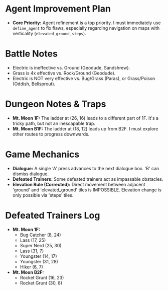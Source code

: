 # Agent Improvement Plan
- **Core Priority:** Agent refinement is a top priority. I must immediately use `define_agent` to fix flaws, especially regarding navigation on maps with verticality (`elevated_ground`, `steps`).

# Battle Notes
- Electric is ineffective vs. Ground (Geodude, Sandshrew).
- Grass is 4x effective vs. Rock/Ground (Geodude).
- Electric is NOT very effective vs. Bug/Grass (Paras), or Grass/Poison (Oddish, Bellsprout).

# Dungeon Notes & Traps
- **Mt. Moon 1F:** The ladder at (26, 16) leads to a different part of 1F. It's a tricky path, but not an inescapable trap.
- **Mt. Moon B1F:** The ladder at (18, 12) leads up from B2F. I must explore other routes to progress downwards.

# Game Mechanics
- **Dialogue:** A single 'A' press advances to the next dialogue box. 'B' can dismiss dialogue.
- **Defeated Trainers:** Some defeated trainers act as impassable obstacles.
- **Elevation Rule (Corrected):** Direct movement between adjacent 'ground' and 'elevated_ground' tiles is IMPOSSIBLE. Elevation change is only possible via 'steps' tiles.

# Defeated Trainers Log
- **Mt. Moon 1F:**
  - Bug Catcher (8, 24)
  - Lass (17, 25)
  - Super Nerd (25, 30)
  - Lass (31, 7)
  - Youngster (14, 17)
  - Youngster (31, 28)
  - Hiker (6, 7)
- **Mt. Moon B2F:**
  - Rocket Grunt (16, 23)
  - Rocket Grunt (30, 8)